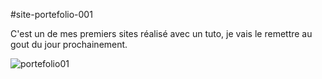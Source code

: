#site-portefolio-001

<p>C'est un de mes premiers sites réalisé avec un tuto, je vais le remettre au gout du jour prochainement.</p>

![portefolio01](https://user-images.githubusercontent.com/40036047/168304238-b2a6d872-a31e-452d-aeb4-825a26ff0b95.PNG)
